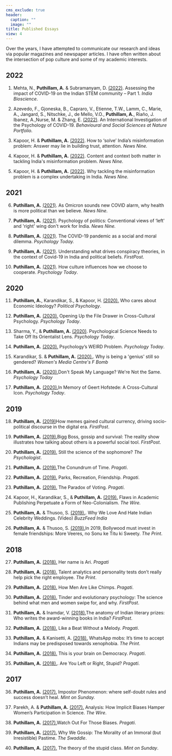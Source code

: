 ```yaml
---
cms_exclude: true
header:
  caption: ""
  image: ""
title: Published Essays
view: 4
---
```

Over the years, I have attempted to communicate our research and ideas via popular magazines and newspaper articles. I have often written about the intersection of pop culture and some of my academic interests. 

## 2022

1. Mehta, N., **Puthillam, A.** & Subramanyam, D. [(2022)](https://indiabioscience.org/news/2022/assessing-the-impact-of-covid-19-on-the-indian-stem-community-part-1). Assessing the impact of COVID-19 on the Indian STEM community – Part 1. _India Bioscience_.

2. Azevedo, F., Gjoneska, B., Capraro, V.,  Etienne, T.W., Lamm, C., Marie, A., Jangard, S., Nitschke, J., de Mello, V.O., **Puthillam, A.**, Riaño, J. Ibanez, A.,Nurse, M. & Zhang, E. [(2022)](https://socialsciences.nature.com/posts/an-international-investigation-of-the-psychology-of-covid-19?utm_source=newsletter_mailer&utm_medium=email&utm_campaign=newsletter). An International Investigation of the Psychology of COVID-19. _Behavioural and Social Sciences at Nature Portfolio._ 

3. Kapoor, H. & **Puthillam, A.** [(2022)](https://www.news9live.com/art-culture/society/how-to-solve-indias-misinformation-problem-answer-may-lie-in-building-trust-attention-146808). How to ‘solve’ India’s misinformation problem: Answer may lie in building trust, attention. _News Nine._

4. Kapoor, H. & **Puthillam, A.** [(2022)](https://www.news9live.com/art-culture/society/content-and-context-both-matter-in-tackling-indias-misinformation-problem-146800). Content and context both matter in tackling India's misinformation problem. _News Nine._

5. Kapoor, H. & **Puthillam, A.** [(2022)](https://www.news9live.com/art-culture/society/why-tackling-the-misinformation-problem-is-a-complex-undertaking-in-india-146785). Why tackling the misinformation problem is a complex undertaking in India. _News Nine._

## 2021

6. **Puthillam, A.** [(2021)](https://www.news9live.com/health/as-omicron-variant-sounds-new-covid-19-alarm-why-health-is-more-political-than-we-give-it-credit-for-137928). As Omicron sounds new COVID alarm, why health is more political than we believe. _News Nine._

7. **Puthillam, A.** [(2021)](https://www.news9live.com/india/psychology-politics-ideology-india-left-leaning-right-wing-elections-voting-behaviour-patterns-130076). Psychology of politics: Conventional views of ‘left' and 'right' wing don't work for India. _News Nine._

8. **Puthillam, A.** [(2021)](https://www.psychologytoday.com/us/blog/non-weird-science/202109/the-covid-19-pandemic-social-and-moral-dilemma). The COVID-19 pandemic as a social and moral dilemma. _Psychology Today._

9. **Puthillam, A.** [(2021)](https://www.firstpost.com/india/understanding-what-drives-conspiracy-theories-in-the-context-of-covid-19-in-india-and-political-beliefs-9650251.html). Understanding what drives conspiracy theories, in the context of Covid-19 in India and political beliefs. _FirstPost_.

10. **Puthillam, A.** [(2021)](https://www.psychologytoday.com/us/blog/non-weird-science/202102/how-culture-influences-how-we-choose-cooperate). How culture influences how we choose to cooperate. _Psychology Today_.

## 2020

11. **Puthillam, A.**, Karandikar, S., & Kapoor, H. [(2020).](https://medium.com/@PolPsyISPP/who-cares-about-economic-ideology-f7b6a60d6305) Who cares about Economic Ideology? _Political Psychology_.

12. **Puthillam, A.** [(2020).](https://www.psychologytoday.com/intl/blog/non-weird-science/202010/opening-the-file-drawer-in-cross-cultural-psychology#:~:text=Circling%20back%20to%20how%20an,from%20people%20in%20other%20countries) Opening Up the File Drawer in Cross-Cultural Psychology. _Psychology Today_.

13. Sharma, Y., & **Puthillam, A.** [(2020)](https://www.psychologytoday.com/us/blog/non-weird-science/202007/psychological-science-needs-take-its-orientalist-lens). Psychological Science Needs to Take Off Its Orientalist Lens. _Psychology Today_.

14. **Puthillam, A.** [(2020).](https://www.psychologytoday.com/us/blog/non-weird-science/202004/psychologys-weird-problem) Psychology’s WEIRD Problem. _Psychology Today_.

15. Karandikar, S. & **Puthillam, A.** [(2020).](https://womensmediacenter.com/fbomb/why-is-being-a-genius-still-so-gendered). Why is being a 'genius' still so gendered? _Women's Media Centre's F Bomb_

16. **Puthillam, A.** [(2020).](https://www.psychologytoday.com/intl/blog/non-weird-science/202003/dont-speak-my-language-were-not-the-same)Don't Speak My Language? We're Not the Same. _Psychology Today_

17. **Puthillam, A.** [(2020).](https://www.psychologytoday.com/us/blog/non-weird-science/202002/in-memory-geert-hofstede-cross-cultural-icon)In Memory of Geert Hofstede: A Cross-Cultural Icon. _Psychology Today_.

## 2019

18. **Puthillam, A.** [(2019)](https://www.firstpost.com/living/how-memes-gained-cultural-currency-driving-socio-political-discourse-in-the-digital-era-7804161.html)How memes gained cultural currency, driving socio-political discourse in the digital era. _FirstPost_.

19. **Puthillam, A.** [(2019).](https://www.firstpost.com/living/bigg-boss-gossip-and-survival-the-reality-show-illustrates-how-talking-about-others-is-a-powerful-social-tool-7477631.html)Bigg Boss, gossip and survival: The reality show illustrates how talking about others is a powerful social tool. _FirstPost_.

20. **Puthillam, A.** [(2019).](https://thepsychologist.bps.org.uk/volume-32/june-2019/still-science-sophomore) Still the science of the sophomore? _The Psychologist_.

21. **Puthillam, A.** [(2019).](https://www.thinkpragati.com/housefull-home/housefull-ph/7541/the-conundrum-of-time/)The Conundrum of Time. _Pragati_.

22. **Puthillam, A.** [(2019).](https://www.thinkpragati.com/housefull-home/housefull-ph/7065/parks-recreation-friendship/) Parks, Recreation, Friendship. _Pragati_. 

23. **Puthillam, A.** [(2019).](https://www.thinkpragati.com/opinion/7175/the-paradox-of-voting/) The Paradox of Voting. _Pragati_.

24. Kapoor, H., Karandikar, S., & **Puthillam, A.** [(2019).](https://www.thinkpragati.com/opinion/7175/the-paradox-of-voting/) Flaws in Academic Publishing Perpetuate a Form of Neo-Colonialism. _The Wire._ 

25. **Puthillam, A.** & Thusoo, S. [(2019).](https://www.facebook.com/dialoguebybuzzfeed/videos/441722426592139/). Why We Love And Hate Indian Celebrity Weddings. (Video) _BuzzFeed India_ 

26. **Puthillam, A.** & Thusoo, S. [(2019).](https://theprint.in/opinion/in-2019-bollywood-must-invest-in-female-friendships-more-veeres-no-sonu-ke-titu-ki-sweety/171659/)In 2019, Bollywood must invest in female friendships: More Veeres, no Sonu ke Titu ki Sweety. _The Print_.

## 2018

27. **Puthillam, A.** [(2018).](https://www.thinkpragati.com/housefull-home/housefull-ph/6514/her-name-is-ari/) Her name is Ari. _Pragati_

28. **Puthillam, A.** [(2018).](https://theprint.in/features/talent-analytics-and-personality-tests-dont-really-help-pick-the-right-employee/148508/) Talent analytics and personality tests don’t really help pick the right employee. _The Print_.

29. **Puthillam, A.** [(2018).](https://www.thinkpragati.com/think/6160/how-men-are-like-chimps/) How Men Are Like Chimps. _Pragati_.

30. **Puthillam, A.** [(2018).](https://www.firstpost.com/living/tinder-and-evolutionary-psychology-the-science-behind-what-men-and-women-swipe-for-and-why-5639501.html) Tinder and evolutionary psychology: The science behind what men and women swipe for, and why. _FirstPost_.

31. **Puthillam, A.** & Inamdar, V. [(2018).](https://www.firstpost.com/living/the-anatomy-of-indian-literary-prizes-who-writes-the-award-winning-books-in-india-5306241.html)The anatomy of Indian literary prizes: Who writes the award-winning books in India? _FirstPost_.

32. **Puthillam, A.** [(2018).](https://www.thinkpragati.com/housefull-home/housefull-ph/6222/like-a-beat-without-a-melody/) Like a Beat Without a Melody. _Pragati_. 

33. **Puthillam, A.** & Kanisetti, A. [(2018).](https://theprint.in/opinion/its-time-to-accept-indians-may-be-predisposed-towards-xenophobia/81448/) WhatsApp mobs: It’s time to accept Indians may be predisposed towards xenophobia. _The Print_.

34. **Puthillam, A.** [(2018).](https://www.thinkpragati.com/think/5600/this-is-your-brain-on-democracy/) This is your brain on Democracy. _Pragati_. 

35. **Puthillam, A.** [(2018).](https://www.thinkpragati.com/think/5257/are-you-left-or-right-stupid/). Are You Left or Right, Stupid? _Pragati_.

## 2017

36. **Puthillam, A.** [(2017).](https://www.livemint.com/Sundayapp/5k7ZxYoHPBz5XtPRbaKWbM/Impostor-Phenomenon-where-selfdoubt-rules-and-success-does.html) Impostor Phenomenon: where self-doubt rules and success doesn’t heal. _Mint on Sunday._ 

37. Parekh, A. & **Puthillam, A.** [(2017).](https://thewire.in/gender/implicit-bias-gender-stereotypes-women-stem-association-test-lack-of-fit#:~:text=Oct%2024%2C%202017-,Analysis%3A%20How%20Implicit%20Biases%20Hamper%20Women's%20Participation%20in%20Science,limited%20by%20implicit%20gender%20biases) Analysis: How Implicit Biases Hamper Women’s Participation in Science. _The Wire_.

38. **Puthillam, A.** [(2017).](https://www.thinkpragati.com/opinion/4801/watch-out-for-those-biases/)Watch Out For Those Biases. _Pragati_.

39. **Puthillam, A.** [(2017).](https://theswaddle.com/why-we-gossip/) Why We Gossip: The Morality of an Immoral (but Irresistible) Pastime. _The Swaddle_.

40. **Puthillam, A.** [(2017).](https://www.livemint.com/Sundayapp/nLw5D4hm1ZvlL5LkNks6VI/The-theory-of-the-stupid-class.html) The theory of the stupid class. _Mint on Sunday_.